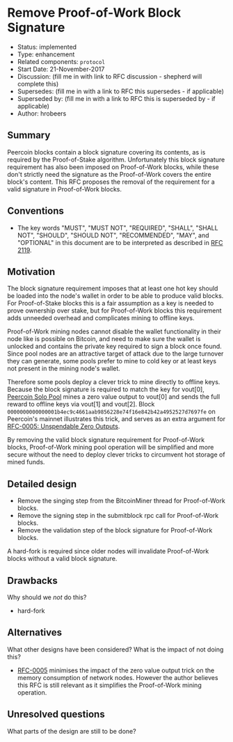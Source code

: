 # Remove Proof-of-Work Block Signature

- Status: implemented
- Type: enhancement
- Related components: `protocol`
- Start Date: 21-November-2017
- Discussion: (fill me in with link to RFC discussion - shepherd will complete this)
- Supersedes: (fill me in with a link to RFC this supersedes - if applicable)
- Superseded by: (fill me in with a link to RFC this is superseded by - if applicable)
- Author: hrobeers

## Summary

Peercoin blocks contain a block signature covering its contents, as is required by the Proof-of-Stake algorithm.
Unfortunately this block signature requirement has also been imposed on Proof-of-Work blocks, while these don't strictly need the signature as the Proof-of-Work covers the entire block's content.
This RFC proposes the removal of the requirement for a valid signature in Proof-of-Work blocks.


## Conventions
- The key words "MUST", "MUST NOT", "REQUIRED", "SHALL", "SHALL NOT", "SHOULD", "SHOULD NOT", "RECOMMENDED", "MAY", and "OPTIONAL" in this document are to be interpreted as described in [RFC 2119](http://tools.ietf.org/html/rfc2119).


## Motivation

The block signature requirement imposes that at least one hot key should be loaded into the node's wallet in order to be able to produce valid blocks.
For Proof-of-Stake blocks this is a fair assumption as a key is needed to prove ownership over stake, but for Proof-of-Work blocks this requirement adds unneeded overhead and complicates mining to offline keys.

Proof-of-Work mining nodes cannot disable the wallet functionality in their node like is possible on Bitcoin, and need to make sure the wallet is unlocked and contains the private key required to sign a block once found.
Since pool nodes are an attractive target of attack due to the large turnover they can generate, some pools prefer to mine to cold key or at least keys not present in the mining node's wallet.

Therefore some pools deploy a clever trick to mine directly to offline keys.
Because the block signature is required to match the key for vout[0], [Peercoin Solo Pool](https://hrobeers.github.io/ppc-solo-mine/) mines a zero value output to vout[0] and sends the full reward to offline keys via vout[1] and vout[2].
Block `0000000000000001b4ec9c4661aab9856228e74f16e842b42a4952527d7697fe` on Peercoin's mainnet illustrates this trick, and serves as an extra argument for [RFC-0005: Unspendable Zero Outputs](../0005-unspendable-zero-outputs/0005-unspendable-zero-outputs.md).

By removing the valid block signature requirement for Proof-of-Work blocks, Proof-of-Work mining pool operation will be simplified and more secure without the need to deploy clever tricks to circumvent hot storage of mined funds.


## Detailed design

- Remove the singing step from the BitcoinMiner thread for Proof-of-Work blocks.
- Remove the signing step in the submitblock rpc call for Proof-of-Work blocks.
- Remove the validation step of the block signature for Proof-of-Work blocks.

A hard-fork is required since older nodes will invalidate Proof-of-Work blocks without a valid block signature.

## Drawbacks

Why should we *not* do this?

- hard-fork

## Alternatives

What other designs have been considered? What is the impact of not doing this?

- [RFC-0005](../0005-unspendable-zero-outputs/0005-unspendable-zero-outputs.md) minimises the impact of the zero value output trick on the memory consumption of network nodes. However the author believes this RFC is still relevant as it simplifies the Proof-of-Work mining operation.

## Unresolved questions

What parts of the design are still to be done?
